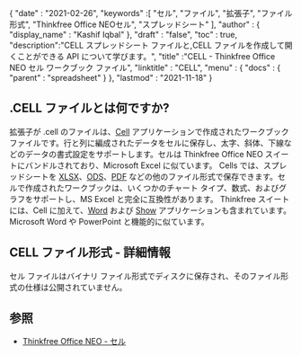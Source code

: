 {
  "date" : "2021-02-26",
  "keywords" :[ "セル", "ファイル", "拡張子", "ファイル形式", "Thinkfree Office NEOセル", "スプレッドシート" ],
  "author" : {
    "display_name" : "Kashif Iqbal"
},
  "draft" : "false",
  "toc" : true,
  "description":"CELL スプレッドシート ファイルと,CELL ファイルを作成して開くことができる API について学びます。",
  "title" :"CELL - Thinkfree Office NEO セル ワークブック ファイル",
  "linktitle" : "CELL",
  "menu" : {
    "docs" : {
      "parent" : "spreadsheet"
}
},
  "lastmod" : "2021-11-18"
}

## .CELL ファイルとは何ですか?

拡張子が .cell のファイルは、[Cell](https://office.hancom.com/) アプリケーションで作成されたワークブック ファイルです。行と列に編成されたデータをセルに保存し、太字、斜体、下線などのデータの書式設定をサポートします。セルは Thinkfree Office NEO スイートにバンドルされており、Microsoft Excel に似ています。 Cells では、スプレッドシートを [XLSX](/spreadsheet/xlsx/)、[ODS](/spreadsheet/ods/)、[PDF](/pdf/) などの他のファイル形式で保存できます。セルで作成されたワークブックは、いくつかのチャート タイプ、数式、およびグラフをサポートし、MS Excel と完全に互換性があります。 Thinkfree スイートには、Cell に加えて、[Word](https://office.hancom.com/office2020/word/) および [Show](https://office.hancom.com/office2020/show/) アプリケーションも含まれています。 Microsoft Word や PowerPoint と機能的に似ています。

## CELL ファイル形式 - 詳細情報

セル ファイルはバイナリ ファイル形式でディスクに保存され、そのファイル形式の仕様は公開されていません。

## 参照 ##

* [Thinkfree Office NEO - セル](https://office.hancom.com/)

